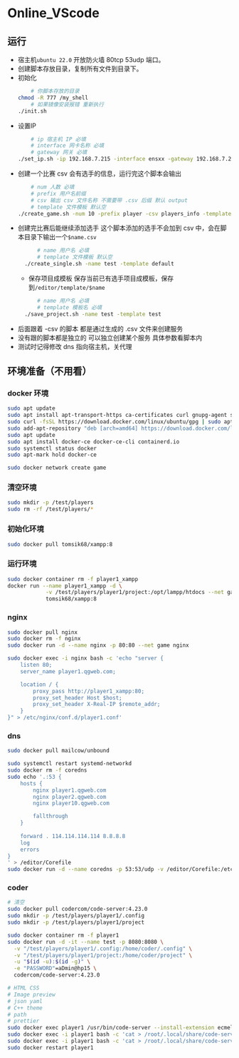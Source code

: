 <!--
 * @Description: WASSUP
 * @Author: LDL <1923609016@qq.com>
 * @LastEditTime: 2024-04-17 09:56:47
 * @Date: 2024-04-10 20:30:48
 * @FilePath: \Online_VScode\README.md
-->
# Online_VScode

## 运行
- 宿主机`ubuntu 22.0` 开放防火墙 80tcp 53udp 端口。
- 创建脚本存放目录，复制所有文件到目录下。
- 初始化
    ```sh
        # 你脚本存放的目录
    chmod -R 777 /my_shell
        # 如果镜像安装报错 重新执行
    ./init.sh
    ```
- 设置IP
    ```sh
        # ip 宿主机 IP 必填
        # interface 网卡名称 必填
        # gateway 网关 必填
    ./set_ip.sh -ip 192.168.7.215 -interface ensxx -gateway 192.168.7.254
    ```
- 创建一个比赛
  csv 会有选手的信息，运行完这个脚本会输出
    ```sh
        # num 人数 必填
        # prefix 用户名前缀
        # csv 输出 csv 文件名称 不需要带 .csv 后缀 默认 output
        # template 文件模板 默认空
    ./create_game.sh -num 10 -prefix player -csv players_info -template default
    ```
- 创建完比赛后能继续添加选手
  这个脚本添加的选手不会加到 csv 中，会在脚本目录下输出一个`$name.csv`
  ```sh
        # name 用户名 必填
        # template 文件模板 默认空
    ./create_single.sh -name test -template default
  ```
  - 保存项目成模板
  保存当前已有选手项目成模板，保存到`/editor/template/$name`
  ```sh
        # name 用户名 必填
        # template 模板名 必填
    ./save_project.sh -name test -template test
  ```
- 后面跟着 -csv 的脚本 都是通过生成的 .csv 文件来创建服务
- 没有跟的脚本都是独立的 可以独立创建某个服务 具体参数看脚本内
- 测试时记得修改 dns 指向宿主机，关代理





## 环境准备（不用看）

### docker 环境
```sh
sudo apt update
sudo apt install apt-transport-https ca-certificates curl gnupg-agent software-properties-common
sudo curl -fsSL https://download.docker.com/linux/ubuntu/gpg | sudo apt-key add -
sudo add-apt-repository "deb [arch=amd64] https://download.docker.com/linux/ubuntu $(lsb_release -cs) stable"
sudo apt update
sudo apt install docker-ce docker-ce-cli containerd.io
sudo systemctl status docker
sudo apt-mark hold docker-ce

sudo docker network create game
```

### 清空环境
```sh
sudo mkdir -p /test/players
sudo rm -rf /test/players/*
```

### 初始化环境
```sh
sudo docker pull tomsik68/xampp:8
```

### 运行环境
```sh
sudo docker container rm -f player1_xampp
docker run --name player1_xampp -d \
            -v /test/players/player1/project:/opt/lampp/htdocs --net game \
            tomsik68/xampp:8
```
### nginx 
```sh
sudo docker pull nginx
sudo docker rm -f nginx
sudo docker run -d --name nginx -p 80:80 --net game nginx

sudo docker exec -i nginx bash -c 'echo "server {
    listen 80;
    server_name player1.qgweb.com;

    location / {
        proxy_pass http://player1_xampp:80;
        proxy_set_header Host $host;
        proxy_set_header X-Real-IP $remote_addr;
    }
}" > /etc/nginx/conf.d/player1.conf'
```

### dns 
```sh
sudo docker pull mailcow/unbound

sudo systemctl restart systemd-networkd
sudo docker rm -f coredns
sudo echo '.:53 {
    hosts {
        nginx player1.qgweb.com
        nginx player2.qgweb.com
        nginx player10.qgweb.com

        fallthrough
    }
    
    forward . 114.114.114.114 8.8.8.8
    log
    errors
}
' > /editor/Corefile
sudo docker run -d --name coredns -p 53:53/udp -v /editor/Corefile:/etc/coredns/Corefile --net game coredns/coredns -conf /etc/coredns/Corefile
```

### coder
```sh
# 清空
sudo docker pull codercom/code-server:4.23.0
sudo mkdir -p /test/players/player1/.config 
sudo mkdir -p /test/players/player1/project 

sudo docker container rm -f player1
sudo docker run -d -it --name test -p 8080:8080 \
  -v "/test/players/player1/.config:/home/coder/.config" \
  -v "/test/players/player1/project:/home/coder/project" \
  -u "$(id -u):$(id -g)" \
  -e "PASSWORD"=aDmin@hp15 \
  codercom/code-server:4.23.0

# HTML CSS  
# Image preview
# json yaml
# C++ theme
# path
# prettier 
sudo docker exec player1 /usr/bin/code-server --install-extension ecmel.vscode-html-css  /usr/bin/code-server --install-extension kisstkondoros.vscode-gutter-preview /usr/bin/code-server --install-extension tuxtina.json2yaml /usr/bin/code-server --install-extension christian-kohler.path-intellisense  /usr/bin/code-server --install-extension esbenp.prettier-vscode
sudo docker exec -i player1 bash -c 'cat > /root/.local/share/code-server/Machine/settings.json' < /www/wwwroot/coder-server/settings.json
sudo docker exec -i player1 bash -c 'cat > /root/.local/share/code-server/User/settings.json' < /www/wwwroot/coder-server/settings.json
sudo docker restart player1
```